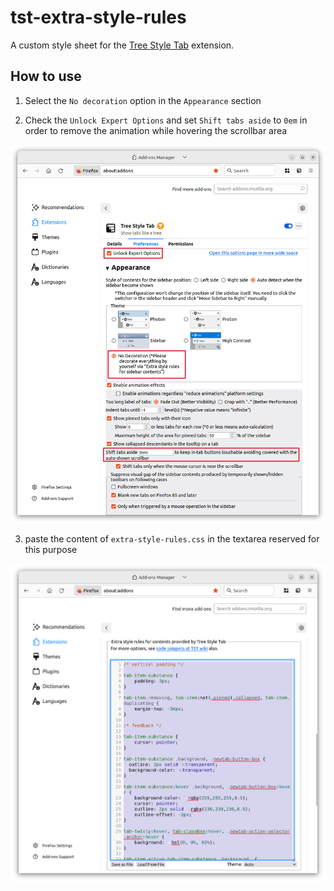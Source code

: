 # tst-extra-style-rules

A custom style sheet for the [Tree Style Tab](https://github.com/piroor/treestyletab) extension.

## How to use

1) Select the `No decoration` option in the `Appearance` section

2) Check the `Unlock Expert Options` and set `Shift tabs aside` to `0em` in order to remove the animation while hovering the scrollbar area

![Firefox Addon manager window with the config highlighted](./README/config.png)

3) paste the content of `extra-style-rules.css` in the textarea reserved for this purpose

![Paste here](./README/paste-here.png)
